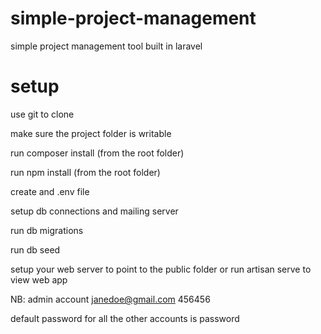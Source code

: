 # simple-project-management
simple project management tool built in laravel

# setup

use git to clone

make sure the project folder is writable

run composer install (from the root folder)

run npm install (from the root folder)

create and .env file

setup db connections and mailing server

run db migrations

run db seed

setup your web server to point to the public folder or run artisan serve to view web app

NB: admin account
janedoe@gmail.com
456456

default password for all the other accounts is password
